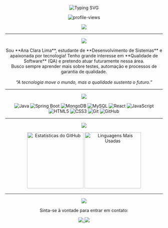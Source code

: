 <p align="center">
  <img src="https://readme-typing-svg.demolab.com?font=Fira+Code&weight=600&size=22&pause=1200&center=true&vCenter=true&width=600&lines=Bem-vindo+ao+meu+GitHub!;Tenho+18+anos;Aluna+de+DS+no+SENAI;Buscando+evoluir+como+programador&color=32CD32" alt="Typing SVG" />
</p>

<p align="center">
  <img src="https://komarev.com/ghpvc/?username=anacslima&label=Visualiza%C3%A7%C3%B5es&color=0E5E6F&style=flat" alt="profile-views" />
</p>

<div align="center">
  <img src="https://github-profile-summary-cards.vercel.app/api/cards/profile-details?username=anacslima&theme=monokai" />
</div>

---

<div align="center" style="margin-bottom: 10px;">
  <img src="https://capsule-render.vercel.app/api?type=waving&color=00A884&height=120&section=header&text=Sobre%20Mim&fontSize=35&fontAlign=50&fontColor=ffffff" />
</div>

<p align="center">
  Sou **Ana Clara Lima**, estudante de **Desenvolvimento de Sistemas** e apaixonada por tecnologia! Tenho grande interesse em **Qualidade de Software** (QA) e pretendo atuar futuramente nessa área.<br>
  Busco sempre aprender mais sobre testes, automação e processos de garantia de qualidade.<br>
  <br>
  <em>“A tecnologia move o mundo, mas a qualidade sustenta o futuro.”</em>
</p>

---

<div align="center" style="margin-bottom: 10px;">
  <img src="https://capsule-render.vercel.app/api?type=waving&color=00A884&height=120&section=header&text=Minha%20Stack%20&fontSize=35&fontAlign=50&fontColor=ffffff" />
</div>

<p align="center">
  <img src="https://img.shields.io/badge/Java-007396?style=for-the-badge&logo=java&logoColor=white" alt="Java" />
  <img src="https://img.shields.io/badge/Spring-6DB33F?style=for-the-badge&logo=spring&logoColor=white" alt="Spring Boot" />
  <img src="https://img.shields.io/badge/MongoDB-47A248?style=for-the-badge&logo=mongodb&logoColor=white" alt="MongoDB" />
  <img src="https://img.shields.io/badge/MySQL-4479A1?style=for-the-badge&logo=mysql&logoColor=white" alt="MySQL" />
  <img src="https://img.shields.io/badge/React-61DAFB?style=for-the-badge&logo=react&logoColor=white" alt="React" />
  <img src="https://img.shields.io/badge/JavaScript-F7DF1E?style=for-the-badge&logo=javascript&logoColor=black" alt="JavaScript" />
  <img src="https://img.shields.io/badge/HTML5-E34F26?style=for-the-badge&logo=html5&logoColor=white" alt="HTML5" />
  <img src="https://img.shields.io/badge/CSS3-1572B6?style=for-the-badge&logo=css3&logoColor=white" alt="CSS3" />
  <img src="https://img.shields.io/badge/Git-F05032?style=for-the-badge&logo=git&logoColor=white" alt="Git" />
  <img src="https://img.shields.io/badge/GitHub-181717?style=for-the-badge&logo=github&logoColor=white" alt="GitHub" />
</p>

---

<div align="center" style="margin-bottom: 10px;">
  <img src="https://capsule-render.vercel.app/api?type=waving&color=00A884&height=120&section=header&text=Estatísticas&fontSize=35&fontAlign=50&fontColor=ffffff" />
</div>

<p align="center">
  <img height="180em" src="https://github-readme-stats.vercel.app/api?username=anacslima&show_icons=true&theme=dracula" alt="Estatísticas do GitHub" />
  <img height="180em" src="https://github-readme-stats.vercel.app/api/top-langs/?username=anacslima&layout=compact&langs_count=10&theme=dracula" alt="Linguagens Mais Usadas" />
</p>

---

<div align="center" style="margin-bottom: 10px;">
  <img src="https://capsule-render.vercel.app/api?type=waving&color=00A884&height=120&section=header&text=Contato&fontSize=35&fontAlign=50&fontColor=ffffff" />
</div>

<p align="center">
  Sinta-se à vontade para entrar em contato:
</p>

<p align="center">
  <a href="https://www.linkedin.com/in/anacslima" target="_blank">
    <img src="https://img.shields.io/badge/LinkedIn-0A66C2?style=for-the-badge&logo=linkedin&logoColor=white" />
  </a>
  <a href="mailto:anacs.lima007@gmail.com" target="_blank">
    <img src="https://img.shields.io/badge/Email-D14836?style=for-the-badge&logo=gmail&logoColor=white" />
  </a>
</p>
